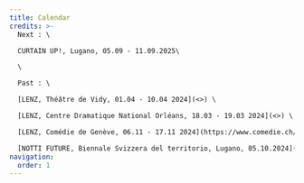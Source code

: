 ```yaml
---
title: Calendar
credits: >-
  Next : \

  CURTAIN UP!, Lugano, 05.09 - 11.09.2025\

  \

  Past : \

  [LENZ, Théâtre de Vidy, 01.04 - 10.04 2024](<>) \

  [LENZ, Centre Dramatique National Orléans, 18.03 - 19.03 2024](<>) \

  [LENZ, Comédie de Genève, 06.11 - 17.11 2024](https://www.comedie.ch/fr/lenz-productions)[](https://www.biennale.i2a.ch/it/programma)\

  [NOTTI FUTURE, Biennale Svizzera del territorio, Lugano, 05.10.2024](https://www.biennale.i2a.ch/it/programma)[](https://www.biennale.i2a.ch/it/programma)
navigation:
  order: 1
---
```

